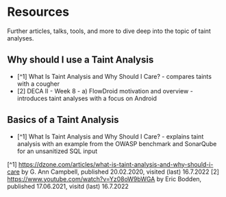 # Resources

Further articles, talks, tools, and more to dive deep into the topic of taint analyses.

## Why should I use a Taint Analysis 

- [^1] What Is Taint Analysis and Why Should I Care? - compares taints with a cougher
- [2] DECA II - Week 8 - a) FlowDroid motivation and overview - introduces taint analyses with a focus on Android

## Basics of a Taint Analysis


- [^1] What Is Taint Analysis and Why Should I Care? - explains taint analysis with an example from the OWASP benchmark and SonarQube for an unsanitized SQL input





[^1] https://dzone.com/articles/what-is-taint-analysis-and-why-should-i-care by G. Ann Campbell, published 20.02.2020, visited (last) 16.7.2022 
[2] https://www.youtube.com/watch?v=Yz08oW9bWGA by Eric Bodden, published 17.06.2021, visitd (last) 16.7.2022
